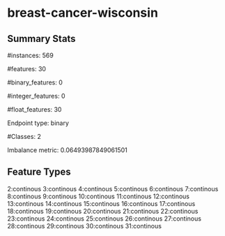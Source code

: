 # breast-cancer-wisconsin

## Summary Stats

#instances: 569

#features: 30

  #binary_features: 0

  #integer_features: 0

  #float_features: 30

Endpoint type: binary

#Classes: 2

Imbalance metric: 0.06493987849061501

## Feature Types

 2:continous
3:continous
4:continous
5:continous
6:continous
7:continous
8:continous
9:continous
10:continous
11:continous
12:continous
13:continous
14:continous
15:continous
16:continous
17:continous
18:continous
19:continous
20:continous
21:continous
22:continous
23:continous
24:continous
25:continous
26:continous
27:continous
28:continous
29:continous
30:continous
31:continous

